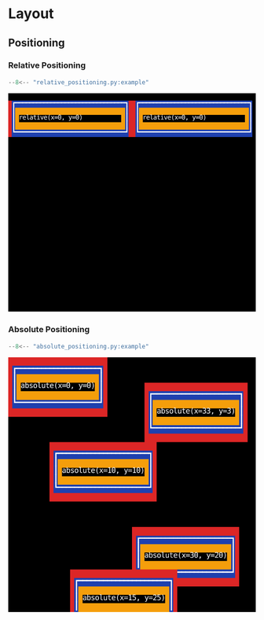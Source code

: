 # Layout

## Positioning

### Relative Positioning

```python
--8<-- "relative_positioning.py:example"
```

![Relative Positioning](../_examples/relative-positioning.svg)

### Absolute Positioning

```python
--8<-- "absolute_positioning.py:example"
```

![Absolute Positioning](../_examples/absolute-positioning.svg)
